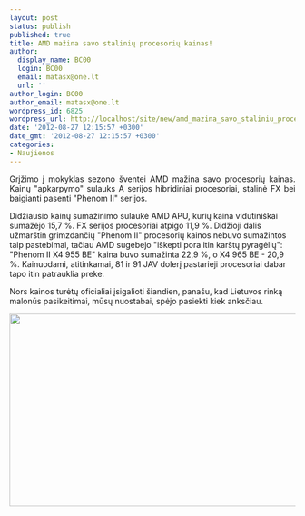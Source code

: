 ```yaml
---
layout: post
status: publish
published: true
title: AMD mažina savo stalinių procesorių kainas!
author:
  display_name: BC00
  login: BC00
  email: matasx@one.lt
  url: ''
author_login: BC00
author_email: matasx@one.lt
wordpress_id: 6825
wordpress_url: http://localhost/site/new/amd_mazina_savo_staliniu_procesoriu_kainas/
date: '2012-08-27 12:15:57 +0300'
date_gmt: '2012-08-27 12:15:57 +0300'
categories:
- Naujienos
---
```

<p style="text-align: justify;">
	Grįžimo į mokyklas sezono &scaron;ventei AMD mažina savo procesorių kainas. Kainų &quot;apkarpymo&quot; sulauks A serijos hibridiniai procesoriai, stalinė FX bei baigianti pasenti &quot;Phenom II&quot; serijos.</p>
<p>	Didžiausio kainų sumažinimo sulaukė AMD APU, kurių kaina vidutini&scaron;kai sumažėjo 15,7 %. FX serijos procesoriai atpigo 11,9 %. Didžioji dalis užmar&scaron;tin grimzdančių &quot;Phenom II&quot; procesorių kainos nebuvo sumažintos taip pastebimai, tačiau AMD sugebejo &quot;i&scaron;kepti pora itin kar&scaron;tų pyragėlių&quot;: &quot;Phenom II X4 955 BE&quot; kaina buvo sumažinta 22,9 %, o X4 965 BE - 20,9 %. Kainuodami, atitinkamai, 81 ir 91 JAV dolerį pastarieji procesoriai dabar tapo itin patrauklia preke.</p>
<p>	Nors kainos turėtų oficialiai įsigalioti &scaron;iandien, pana&scaron;u, kad Lietuvos rinką malonūs pasikeitimai, mūsų nuostabai, spėjo pasiekti kiek anksčiau.</p>
<p>
	<a href="http://technews.lt/userfiles/amdpricecut(1).jpg"><img alt="" src="http://technews.lt/userfiles/amdpricecut(1).jpg" style="width: 520px; height: 339px;" /></a></p>

